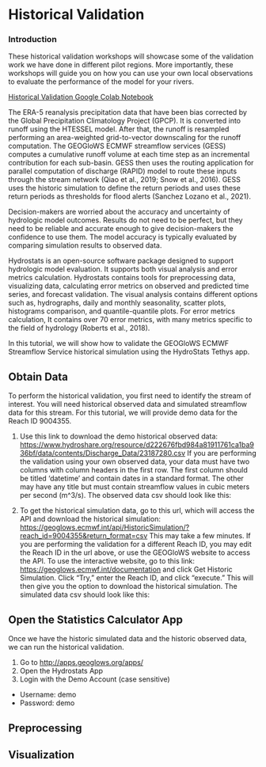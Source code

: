 # Historical Validation

### Introduction
These historical validation workshops will showcase some of the validation work 
we have done in different pilot regions. More importantly, these workshops will guide 
you on how you can use your own local observations to evaluate the performance of 
the model for your rivers.

<!--the presentation linked here was no longer found!-->

[Historical Validation Google Colab Notebook][1]

[1]: https://colab.research.google.com/drive/14u9aMkf7_SnRdlmner5LdmG_ZfvrAGkL

The ERA-5 reanalysis precipitation data that have been bias corrected by the Global Precipitation Climatology Project (GPCP). It is converted into runoff using the HTESSEL model. After that, the runoff is resampled performing an area-weighted grid-to-vector downscaling for the runoff computation. The GEOGloWS ECMWF streamflow services (GESS) computes a cumulative runoff volume at each time step as an incremental contribution for each sub-basin. GESS then uses the routing application for parallel computation of discharge (RAPID) model to route these inputs through the stream network (Qiao et al., 2019; Snow et al., 2016). GESS uses the historic simulation to define the return periods and uses these return periods as thresholds for flood alerts (Sanchez Lozano et al., 2021).

Decision-makers are worried about the accuracy and uncertainty of hydrologic model outcomes. Results do not need to be perfect, but they need to be reliable and accurate enough to give decision-makers the confidence to use them. The model accuracy is typically evaluated by comparing simulation results to observed data.

Hydrostats is an open-source software package designed to support hydrologic model evaluation. It supports both visual analysis and error metrics calculation. Hydrostats contains tools for preprocessing data, visualizing data, calculating error metrics on observed and predicted time series, and forecast validation. The visual analysis contains different options such as, hydrographs, daily and monthly seasonality, scatter plots, histograms comparison, and quantile-quantile plots. For error metrics calculation, It contains over 70 error metrics, with many metrics specific to the field of hydrology (Roberts et al., 2018).

In this tutorial, we will show how to validate the GEOGloWS ECMWF Streamflow Service historical simulation using the HydroStats Tethys app.

## Obtain Data
To perform the historical validation, you first need to identify the stream of interest. You will need historical observed data and simulated streamflow data for this stream. For this tutorial, we will provide demo data for the Reach ID 9004355.

1. Use this link to download the demo historical observed data: https://www.hydroshare.org/resource/d222676fbd984a81911761ca1ba936bf/data/contents/Discharge_Data/23187280.csv If you are performing the validation using your own observed data, your data must have two columns with column headers in the first row. The first column should be titled ‘datetime’ and contain dates in a standard format. The other may have any title but must contain streamflow values in cubic meters per second (m^3/s). The observed data csv should look like this:

2. To get the historical simulation data, go to this url, which will access the API and download the historical simulation: https://geoglows.ecmwf.int/api/HistoricSimulation/?reach_id=9004355&return_format=csv This may take a few minutes. If you are performing the validation for a different Reach ID, you may edit the Reach ID in the url above, or use the GEOGloWS website to access the API. To use the interactive website, go to this link: https://geoglows.ecmwf.int/documentation and click Get Historic Simulation. Click “Try,” enter the Reach ID, and click “execute.” This will then give you the option to download the historical simulation. The simulated data csv should look like this:

## Open the Statistics Calculator App
Once we have the historic simulated data and the historic observed data, we can run the historical validation.

1. Go to http://apps.geoglows.org/apps/
2. Open the Hydrostats App
3. Login with the Demo Account (case sensitive)
* Username: demo
* Password: demo

## Preprocessing

## Visualization



<!--most of this information is taken from https://training.geoglows.org/en/latest/content/streamflow-model/historical-validation.html-->